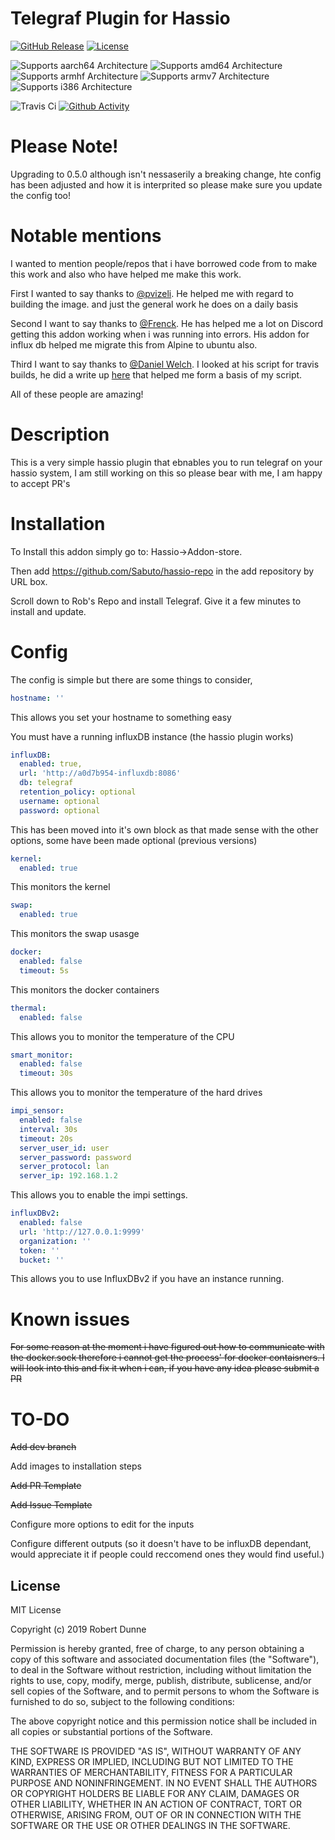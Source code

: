 # Telegraf Plugin for Hassio

[![GitHub Release][releases-shield]][releases]
[![License][license-shield]](LICENSE.md)

![Supports aarch64 Architecture][aarch64-shield]
![Supports amd64 Architecture][amd64-shield]
![Supports armhf Architecture][armhf-shield]
![Supports armv7 Architecture][armv7-shield]
![Supports i386 Architecture][i386-shield]

![Travis Ci][travis-shield]
[![Github Activity][commits-shield]][commits]

# Please Note!
Upgrading to 0.5.0 although isn't nessaserily a breaking change, hte config has been adjusted and how it is interprited so please make sure you update the config too!

# Notable mentions

I wanted to mention people/repos that i have borrowed code from to make this work and also who have helped me make this work.

First I wanted to say thanks to [@pvizeli](https://github.com/pvizeli). He helped me with regard to building the image. and just the general work he does on a daily basis

Second I want to say thanks to [@Frenck](https://github.com/frenck). He has helped me a lot on Discord getting this addon working when i was running into errors. His addon for influx db helped me migrate this from Alpine to ubuntu also.

Third I want to say thanks to [@Daniel Welch](https://github.com/danielwelch). I looked at his script for travis builds, he did a write up [here](https://danielwelch.github.io/hassio-dev-env.html) that helped me form a basis of my script.

All of these people are amazing!

# Description

This is a very simple hassio plugin that ebnables you to run telegraf on your hassio system, I am still working on this so please bear with me, I am happy to accept PR's

# Installation

To Install this addon simply go to: Hassio->Addon-store.

Then add https://github.com/Sabuto/hassio-repo in the add repository by URL box.

Scroll down to Rob's Repo and install Telegraf. Give it a few minutes to install and update.

# Config

The config is simple but there are some things to consider,

```yaml
hostname: ''
```
This allows you set your hostname to something easy

You must have a running influxDB instance (the hassio plugin works)

```yaml
influxDB:
  enabled: true,
  url: 'http://a0d7b954-influxdb:8086'
  db: telegraf
  retention_policy: optional
  username: optional
  password: optional
```
This has been moved into it's own block as that made sense with the other options, some have been made optional (previous versions)


```yaml
kernel:
  enabled: true
```

This monitors the kernel

```yaml
swap:
  enabled: true
```

This monitors the swap usasge

```yaml
docker:
  enabled: false
  timeout: 5s
```

This monitors the docker containers

```yaml
thermal:
  enabled: false
```

This allows you to monitor the temperature of the CPU

```yaml
smart_monitor:
  enabled: false
  timeout: 30s
```

This allows you to monitor the temperature of the hard drives

```yaml
impi_sensor:
  enabled: false
  interval: 30s
  timeout: 20s
  server_user_id: user
  server_password: password
  server_protocol: lan
  server_ip: 192.168.1.2
```

This allows you to enable the impi settings.

```yaml
influxDBv2:
  enabled: false
  url: 'http://127.0.0.1:9999'
  organization: ''
  token: ''
  bucket: ''
```

This allows you to use InfluxDBv2 if you have an instance running.

# Known issues

~~For some reason at the moment i have figured out how to communicate with the docker.sock therefore i cannot get the process' for docker contaisners. I will look into this and fix it when i can, if you have any idea please submit a PR~~

# TO-DO

~~Add dev branch~~

Add images to installation steps

~~Add PR Template~~

~~Add Issue Template~~

Configure more options to edit for the inputs

Configure different outputs (so it doesn't have to be influxDB dependant, would appreciate it if people could reccomend ones they would find useful.)

## License

MIT License

Copyright (c) 2019 Robert Dunne

Permission is hereby granted, free of charge, to any person obtaining a copy
of this software and associated documentation files (the "Software"), to deal
in the Software without restriction, including without limitation the rights
to use, copy, modify, merge, publish, distribute, sublicense, and/or sell
copies of the Software, and to permit persons to whom the Software is
furnished to do so, subject to the following conditions:

The above copyright notice and this permission notice shall be included in all
copies or substantial portions of the Software.

THE SOFTWARE IS PROVIDED "AS IS", WITHOUT WARRANTY OF ANY KIND, EXPRESS OR
IMPLIED, INCLUDING BUT NOT LIMITED TO THE WARRANTIES OF MERCHANTABILITY,
FITNESS FOR A PARTICULAR PURPOSE AND NONINFRINGEMENT. IN NO EVENT SHALL THE
AUTHORS OR COPYRIGHT HOLDERS BE LIABLE FOR ANY CLAIM, DAMAGES OR OTHER
LIABILITY, WHETHER IN AN ACTION OF CONTRACT, TORT OR OTHERWISE, ARISING FROM,
OUT OF OR IN CONNECTION WITH THE SOFTWARE OR THE USE OR OTHER DEALINGS IN THE
SOFTWARE.

[aarch64-shield]: https://img.shields.io/badge/aarch64-yes-green.svg
[amd64-shield]: https://img.shields.io/badge/amd64-yes-green.svg
[armhf-shield]: https://img.shields.io/badge/armhf-yes-green.svg
[armv7-shield]: https://img.shields.io/badge/armv7-yes-green.svg
[i386-shield]: https://img.shields.io/badge/i386-yes-green.svg
[commits-shield]: https://img.shields.io/github/commit-activity/y/sabuto/hassio-telegraf?style=plastic
[commits]: https://github.com/sabuto/hassio-telegraf/commits/master
[travis-shield]: https://img.shields.io/travis/sabuto/hassio-telegraf
[releases-shield]: https://img.shields.io/github/v/release/sabuto/hassio-telegraf
[releases]: https://github.com/sabuto/hassio-telegraf/releases
[license-shield]: https://img.shields.io/github/license/sabuto/hassio-telegraf
